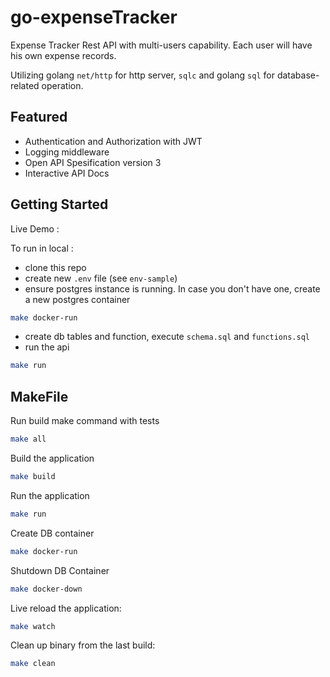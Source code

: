 # go-expenseTracker

Expense Tracker Rest API with multi-users capability. Each user will have his own expense records.

Utilizing golang `net/http` for http server, `sqlc` and golang `sql` for database-related operation.

## Featured

- Authentication and Authorization with JWT
- Logging middleware
- Open API Spesification version 3
- Interactive API Docs

## Getting Started

Live Demo :

To run in local :

- clone this repo
- create new `.env` file (see `env-sample`)
- ensure postgres instance is running. In case you don't have one, create a new postgres container

```bash
make docker-run
```

- create db tables and function, execute `schema.sql` and `functions.sql`
- run the api

```bash
make run
```

## MakeFile

Run build make command with tests

```bash
make all
```

Build the application

```bash
make build
```

Run the application

```bash
make run
```

Create DB container

```bash
make docker-run
```

Shutdown DB Container

```bash
make docker-down
```

Live reload the application:

```bash
make watch
```

Clean up binary from the last build:

```bash
make clean
```
